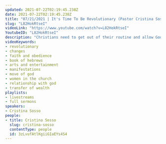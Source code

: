 ```yaml
---
updated: 2021-07-22T02:19:45.238Z
date: 2021-07-22T02:19:45.238Z
title: "07/21/2021 | It's Time To Be Revolutionary (Pastor Cristina Sosso)"
slug: "L82HokRtseI"
videoLink: "https://www.youtube.com/watch?v=L82HokRtseI"
YoutubeID: "L82HokRtseI"
description: "Christians need to get out of their routine and allow God to transform their ways of doing things. This is not the season for same old same old. We need to be revolutionary just like Jesus was. This sermon was delivered by Pastor Cristina Sosso at Freedom Fellowship Church International on July 21, 2021."
videoKeywords:
- revolutionary
- changes
- faith and obedience
- book of hebrews
- arts and entertainment
- manifestations
- move of god
- women in the church
- relationship with god
- transfer of wealth
playlists:
- livestreams
- full sermons
speakers:
- Cristina Sosso
people:
- title: Cristina Sosso
  slug: cristina-sosso
  contentType: people
  id: 3zLvufAtlKgiiGIaEYs4S4
---
```

